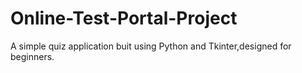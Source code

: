 # Online-Test-Portal-Project
A simple quiz application buit using Python and Tkinter,designed for beginners.

